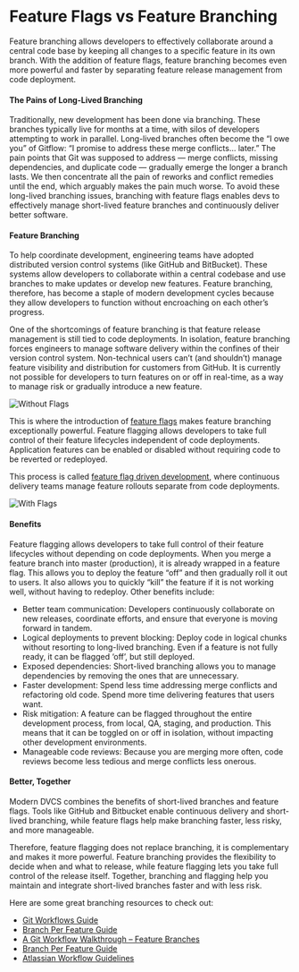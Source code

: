 # Feature Flags vs Feature Branching
Feature branching allows developers to effectively collaborate around a central code base by keeping all changes to a specific feature in its own branch. With the addition of feature flags, feature branching becomes even more powerful and faster by separating feature release management from code deployment.

#### The Pains of Long-Lived Branching
Traditionally, new development has been done via branching. These branches typically live for months at a time, with silos of developers attempting to work in parallel. Long-lived branches often become the “I owe you” of Gitflow: “I promise to address these merge conflicts… later.” The pain points that Git was supposed to address — merge conflicts, missing dependencies, and duplicate code — gradually emerge the longer a branch lasts. We then concentrate all the pain of reworks and conflict remedies until the end, which arguably makes the pain much worse. To avoid these long-lived branching issues, branching with feature flags enables devs to effectively manage short-lived feature branches and continuously deliver better software.

#### Feature Branching
To help coordinate development, engineering teams have adopted distributed version control systems (like GitHub and BitBucket). These systems allow developers to collaborate within a central codebase and use branches to make updates or develop new features. Feature branching, therefore, has become a staple of modern development cycles because they allow developers to function without encroaching on each other’s progress.

One of the shortcomings of feature branching is that feature release management is still tied to code deployments. In isolation, feature branching forces engineers to manage software delivery within the confines of their version control system. Non-technical users can’t (and shouldn’t) manage feature visibility and distribution for customers from GitHub. It is currently not possible for developers to turn features on or off in real-time, as a way to manage risk or gradually introduce a new feature.

![Without Flags](https://launchdarkly.com/images/guide/featurebranchingwithout.jpg "Feature Branching Without Flags")

This is where the introduction of [feature flags](https://launchdarkly.com/featureflags.html) makes feature branching exceptionally powerful. Feature flagging allows developers to take full control of their feature lifecycles independent of code deployments. Application features can be enabled or disabled without requiring code to be reverted or redeployed.

This process is called [feature flag driven development](http://blog.launchdarkly.com/feature-flag-driven-development/), where continuous delivery teams manage feature rollouts separate from code deployments.

![With Flags](https://launchdarkly.com/images/guide/featurebranchingwithflags.jpg "Feature Branching With Flags")

#### Benefits
Feature flagging allows developers to take full control of their feature lifecycles without depending on code deployments. When you merge a feature branch into master (production), it is already wrapped in a feature flag. This allows you to deploy the feature “off” and then gradually roll it out to users. It also allows you to quickly “kill” the feature if it is not working well, without having to redeploy. Other benefits include:

* Better team communication: Developers continuously collaborate on new releases, coordinate efforts, and ensure that everyone is moving forward in tandem.
* Logical deployments to prevent blocking: Deploy code in logical chunks without resorting to long-lived branching. Even if a feature is not fully ready, it can be flagged ‘off’, but still deployed.
* Exposed dependencies: Short-lived branching allows you to manage dependencies by removing the ones that are unnecessary.
* Faster development: Spend less time addressing merge conflicts and refactoring old code. Spend more time delivering features that users want.
* Risk mitigation: A feature can be flagged throughout the entire development process, from local, QA, staging, and production. This means that it can be toggled on or off in isolation, without impacting other development environments.
* Manageable code reviews: Because you are merging more often, code reviews become less tedious and merge conflicts less onerous.

####  Better, Together
Modern DVCS combines the benefits of short-lived branches and feature flags. Tools like GitHub and Bitbucket enable continuous delivery and short-lived branching, while feature flags help make branching faster, less risky, and more manageable.

Therefore, feature flagging does not replace branching, it is complementary and makes it more powerful. Feature branching provides the flexibility to decide when and what to release, while feature flagging lets you take full control of the release itself. Together, branching and flagging help you maintain and integrate short-lived branches faster and with less risk.

Here are some great branching resources to check out:
* [Git Workflows Guide](https://www.toptal.com/git/git-workflows-for-pros-a-good-git-guide)
* [Branch Per Feature Guide](https://dev.acquia.com/blog/pragmatic-guide-branch-feature-git-branching-strategy)
* [A Git Workflow Walkthrough – Feature Branches](https://bocoup.com/weblog/git-workflow-walkthrough-feature-branches)
* [Branch Per Feature Guide](https://dev.acquia.com/blog/pragmatic-guide-branch-feature-git-branching-strategy)
* [Atlassian Workflow Guidelines](https://www.atlassian.com/git/tutorials/comparing-workflows/centralized-workflow)
